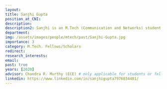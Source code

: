 ```yaml
---
layout: 
title: Sanjhi Gupta
position_at_CNI: 
description: 
description2: Sanjhi is an M.Tech (Communication and Networks) student in ECE department. Her research work is aimed to establish an experimental prototype and evaluate the possible performance enhancement of cell-free distributed MIMO system using the OpenAirInterface built-in emulation platform which provides open source implementations of 5G-NR protocol stack meeting the 3GPP specifications. The system can be used to mitigate the cell-edge effects caused by path-loss and inter-cell interference by allowing the user-equipment to connect to multiple base-stations irrespective of the cell boundary, all of which serves the user in a coordinated manner. Hence, the system provides uniformly good service for all users in addition to greater reliability and large energy efficiency.
department:
img: /assets/images/people/mtech/past/Sanjhi-Gupta.jpg
importance: 3
category: M.Tech. Fellows/Scholars
redirect: 
research_interests: 
email: 
past: true
years: [2020]
advisor: Chandra R. Murthy (ECE) # only applicable for students or fellows
linkedin: https://www.linkedin.com/in/sanjhigupta7976834481/
---
```


